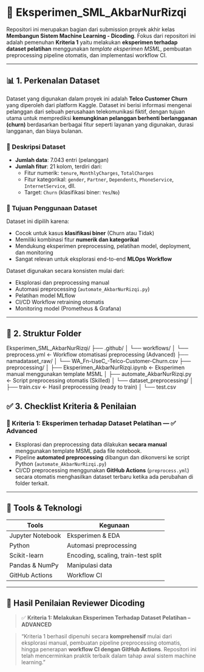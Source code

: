 # 🔬 Eksperimen_SML_AkbarNurRizqi

Repositori ini merupakan bagian dari submission proyek akhir kelas **Membangun Sistem Machine Learning - Dicoding**. Fokus dari repositori ini adalah pemenuhan **Kriteria 1** yaitu melakukan **eksperimen terhadap dataset pelatihan** menggunakan *template eksperimen MSML*, pembuatan preprocessing pipeline otomatis, dan implementasi workflow CI.

---

## 📊 1. Perkenalan Dataset

Dataset yang digunakan dalam proyek ini adalah **Telco Customer Churn** yang diperoleh dari platform Kaggle. Dataset ini berisi informasi mengenai pelanggan dari sebuah perusahaan telekomunikasi fiktif, dengan tujuan utama untuk memprediksi **kemungkinan pelanggan berhenti berlangganan (churn)** berdasarkan berbagai fitur seperti layanan yang digunakan, durasi langganan, dan biaya bulanan.

### 📑 Deskripsi Dataset

- **Jumlah data**: 7.043 entri (pelanggan)
- **Jumlah fitur**: 21 kolom, terdiri dari:
  - Fitur numerik: `tenure`, `MonthlyCharges`, `TotalCharges`
  - Fitur kategorikal: `gender`, `Partner`, `Dependents`, `PhoneService`, `InternetService`, dll.
  - Target: `Churn` (klasifikasi biner: `Yes`/`No`)

### 🎯 Tujuan Penggunaan Dataset

Dataset ini dipilih karena:

- Cocok untuk kasus **klasifikasi biner** (Churn atau Tidak)
- Memiliki kombinasi fitur **numerik dan kategorikal**
- Mendukung eksperimen preprocessing, pelatihan model, deployment, dan monitoring
- Sangat relevan untuk eksplorasi end-to-end **MLOps Workflow**

Dataset digunakan secara konsisten mulai dari:

- Eksplorasi dan preprocessing manual
- Automasi preprocessing (`automate_AkbarNurRizqi.py`)
- Pelatihan model MLflow
- CI/CD Workflow retraining otomatis
- Monitoring model (Prometheus & Grafana)

---

## 📁 2. Struktur Folder
Eksperimen_SML_AkbarNurRizqi/
├── .github/
│   └── workflows/
│       └── preprocess.yml              <- Workflow otomatisasi preprocessing (Advanced)
├── namadataset_raw/
│   └── WA_Fn-UseC_-Telco-Customer-Churn.csv
├── preprocessing/
│   ├── Eksperimen_AkbarNurRizqi.ipynb  <- Eksperimen manual menggunakan template MSML
│   ├── automate_AkbarNurRizqi.py       <- Script preprocessing otomatis (Skilled)
│   └── dataset_preprocessing/
│       ├── train.csv                   <- Hasil preprocessing (ready to train)
│       └── test.csv



## ✅ 3. Checklist Kriteria & Penilaian

### 🧪 Kriteria 1: Eksperimen terhadap Dataset Pelatihan — **✅ Advanced**

- Eksplorasi dan preprocessing data dilakukan **secara manual** menggunakan template MSML pada file notebook.
- Pipeline **automated preprocessing** dibangun dan dikonversi ke script Python (`automate_AkbarNurRizqi.py`)
- CI/CD preprocessing menggunakan **GitHub Actions** (`preprocess.yml`) secara otomatis menghasilkan dataset terbaru ketika ada perubahan di folder terkait.

---

## 🧰 Tools & Teknologi

| Tools            | Kegunaan                            |
| ---------------- | ----------------------------------- |
| Jupyter Notebook | Eksperimen & EDA                    |
| Python           | Automasi preprocessing              |
| Scikit-learn     | Encoding, scaling, train-test split |
| Pandas & NumPy   | Manipulasi data                     |
| GitHub Actions   | Workflow CI                         |

---

## 🏅 Hasil Penilaian Reviewer Dicoding

> ✅ **Kriteria 1: Melakukan Eksperimen Terhadap Dataset Pelatihan – ADVANCED**

> “Kriteria 1 berhasil dipenuhi secara **komprehensif** mulai dari eksplorasi manual, pembuatan pipeline preprocessing otomatis, hingga penerapan **workflow CI dengan GitHub Actions**. Repositori ini telah mencerminkan praktik terbaik dalam tahap awal sistem machine learning.”
